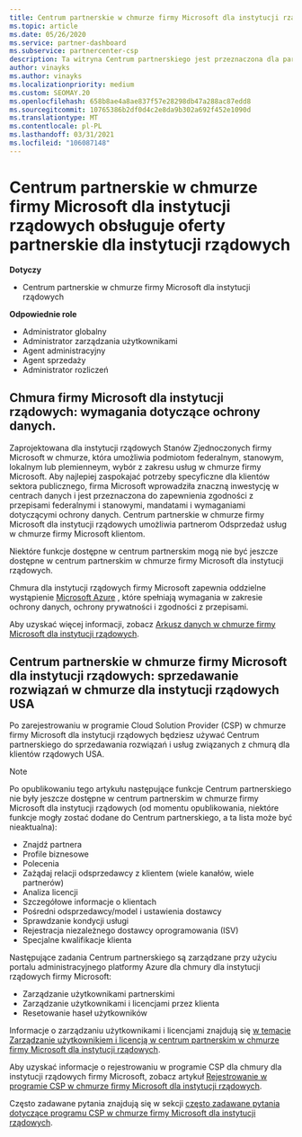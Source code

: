 ```yaml
---
title: Centrum partnerskie w chmurze firmy Microsoft dla instytucji rządowych
ms.topic: article
ms.date: 05/26/2020
ms.service: partner-dashboard
ms.subservice: partnercenter-csp
description: Ta witryna Centrum partnerskiego jest przeznaczona dla partnerów firmy Microsoft, którzy oferują rozwiązania w chmurze firmy Microsoft dla klientów pracujących z agencjami rządowymi w Stany Zjednoczone.
author: vinayks
ms.author: vinayks
ms.localizationpriority: medium
ms.custom: SEOMAY.20
ms.openlocfilehash: 658b8ae4a8ae837f57e28298db47a288ac87edd8
ms.sourcegitcommit: 10765386b2df0d4c2e8da9b302a692f452e1090d
ms.translationtype: MT
ms.contentlocale: pl-PL
ms.lasthandoff: 03/31/2021
ms.locfileid: "106087148"
---
```

# <a name="partner-center-for-microsoft-government-cloud-supports-partner-offers-to-government-agencies"></a>Centrum partnerskie w chmurze firmy Microsoft dla instytucji rządowych obsługuje oferty partnerskie dla instytucji rządowych

**Dotyczy**

- Centrum partnerskie w chmurze firmy Microsoft dla instytucji rządowych

**Odpowiednie role**

- Administrator globalny
- Administrator zarządzania użytkownikami
- Agent administracyjny
- Agent sprzedaży
- Administrator rozliczeń

## <a name="microsoft-government-cloud-meeting-data-protection-requirements"></a>Chmura firmy Microsoft dla instytucji rządowych: wymagania dotyczące ochrony danych.

Zaprojektowana dla instytucji rządowych Stanów Zjednoczonych firmy Microsoft w chmurze, która umożliwia podmiotom federalnym, stanowym, lokalnym lub plemienneym, wybór z zakresu usług w chmurze firmy Microsoft. Aby najlepiej zaspokajać potrzeby specyficzne dla klientów sektora publicznego, firma Microsoft wprowadziła znaczną inwestycję w centrach danych i jest przeznaczona do zapewnienia zgodności z przepisami federalnymi i stanowymi, mandatami i wymaganiami dotyczącymi ochrony danych. Centrum partnerskie w chmurze firmy Microsoft dla instytucji rządowych umożliwia partnerom Odsprzedaż usług w chmurze firmy Microsoft klientom.

Niektóre funkcje dostępne w centrum partnerskim mogą nie być jeszcze dostępne w centrum partnerskim w chmurze firmy Microsoft dla instytucji rządowych.

Chmura dla instytucji rządowych firmy Microsoft zapewnia oddzielne wystąpienie [Microsoft Azure](https://azure.microsoft.com/overview/clouds/government/) , które spełniają wymagania w zakresie ochrony danych, ochrony prywatności i zgodności z przepisami. 

Aby uzyskać więcej informacji, zobacz [Arkusz danych w chmurze firmy Microsoft dla instytucji rządowych](https://download.microsoft.com/download/C/9/C/C9CA3002-DFC4-4ADA-841F-DF42AEC042FB/Microsoft_Azure_Government_Datasheet_EN_US.PDF).

## <a name="partner-center-for-microsoft-government-cloud-selling-cloud-solutions-to-us-government-entities"></a>Centrum partnerskie w chmurze firmy Microsoft dla instytucji rządowych: sprzedawanie rozwiązań w chmurze dla instytucji rządowych USA

Po zarejestrowaniu w programie Cloud Solution Provider (CSP) w chmurze firmy Microsoft dla instytucji rządowych będziesz używać Centrum partnerskiego do sprzedawania rozwiązań i usług związanych z chmurą dla klientów rządowych USA. 

> [!NOTE]  
> Po opublikowaniu tego artykułu następujące funkcje Centrum partnerskiego nie były jeszcze dostępne w centrum partnerskim w chmurze firmy Microsoft dla instytucji rządowych (od momentu opublikowania, niektóre funkcje mogły zostać dodane do Centrum partnerskiego, a ta lista może być nieaktualna):

- Znajdź partnera
- Profile biznesowe
- Polecenia
- Zażądaj relacji odsprzedawcy z klientem (wiele kanałów, wiele partnerów)
- Analiza licencji
- Szczegółowe informacje o klientach
- Pośredni odsprzedawcy/model i ustawienia dostawcy
- Sprawdzanie kondycji usługi
- Rejestracja niezależnego dostawcy oprogramowania (ISV)
- Specjalne kwalifikacje klienta

Następujące zadania Centrum partnerskiego są zarządzane przy użyciu portalu administracyjnego platformy Azure dla chmury dla instytucji rządowych firmy Microsoft: 

- Zarządzanie użytkownikami partnerskimi
- Zarządzanie użytkownikami i licencjami przez klienta
- Resetowanie haseł użytkowników

Informacje o zarządzaniu użytkownikami i licencjami znajdują się [w temacie Zarządzanie użytkownikiem i licencją w centrum partnerskim w chmurze firmy Microsoft dla instytucji rządowych](user-management-in-partner-center-for-microsoft-us-govt-cloud.md).

Aby uzyskać informacje o rejestrowaniu w programie CSP dla chmury dla instytucji rządowych firmy Microsoft, zobacz artykuł [Rejestrowanie w programie CSP w chmurze firmy Microsoft dla instytucji rządowych](enroll-in-csp-for-microsoft-us-govt-cloud.md).

Często zadawane pytania znajdują się w sekcji [często zadawane pytania dotyczące programu CSP w chmurze firmy Microsoft dla instytucji rządowych](faq-for-us-govt-cloud.md).
